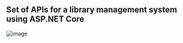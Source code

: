 ## Set of APIs for a library management system using ASP.NET Core

![image](https://github.com/AniketShewale266/CentraLogic_Assignments/assets/79089166/5349e15e-a6ba-4c92-bc3e-63784bcda632)

